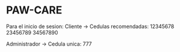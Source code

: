 # PAW-CARE

Para el inicio de sesion:
Cliente
  -> Cedulas recomendadas:
  12345678
  23456789
  34567890

Administrador
  -> Cedula unica:
  777
